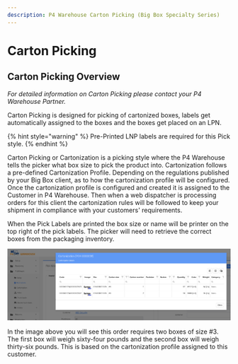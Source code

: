 ```yaml
---
description: P4 Warehouse Carton Picking (Big Box Specialty Series)
---
```


# Carton Picking

## Carton Picking Overview

_For detailed information on Carton Picking please contact your P4 Warehouse Partner._

Carton Picking is designed for picking of cartonized boxes, labels get automatically assigned to the boxes and the boxes get placed on an LPN.

{% hint style="warning" %}
Pre-Printed LNP labels are required for this Pick style.
{% endhint %}

Carton Picking or Cartonization is a picking style where the P4 Warehouse tells the picker what box size to pick the product into. Cartonization follows a pre-defined Cartonization Profile. Depending on the regulations published by your Big Box client, as to how the cartonization profile will be configured. Once the cartonization profile is configured and created it is assigned to the Customer in P4 Warehouse. Then when a web dispatcher is processing orders for this client the cartonization rules will be followed to keep your shipment in compliance with your customers' requirements.

When the Pick Labels are printed the box size or name will be printer on the top right of the pick labels. The picker will need to retrieve the correct boxes from the packaging inventory.

![P4 Warehouse Cartonization Picking](<../../.gitbook/assets/image (177).png>)

In the image above you will see this order requires two boxes of size #3. The first box will weigh sixty-four pounds and the second box will weigh thirty-six pounds. This is based on the cartonization profile assigned to this customer.
